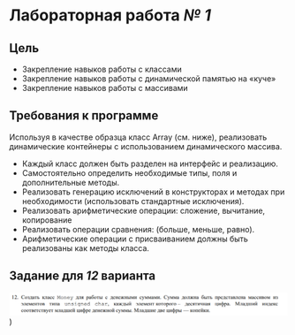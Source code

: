 # **Лабораторная работа *№ 1*** #


## Цель ##
- Закрепление навыков работы с классами
- Закрепление навыков работы с динамической памятью на «куче»
- Закрепление навыков работы с массивами
 

## Требования к программе ## 
Используя в качестве образца класс Array (см. ниже), реализовать динамические контейнеры с использованием динамического массива.
- Каждый класс должен быть разделен на интерфейс и реализацию.
- Самостоятельно определить необходимые типы, поля и дополнительные методы.
- Реализовать генерацию исключений в конструкторах и методах при необходимости (использовать стандартные исключения).
- Реализовать арифметические операции: сложение, вычитание, копирование
- Реализовать операции сравнения: (больше, меньше, равно).
- Арифметические операции с присваиванием должны быть реализованы как методы класса. 


## Задание для *12* варианта ## 
![Задание](img/image.png)
)
